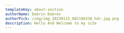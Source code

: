 ```yaml
---
templateKey: about-section
authorName: Dobrin Dobrev
authorPick: /img/img_20230115_082108338_hdr.jpg.png
description: H﻿ello And Welcome to my site
---
```

